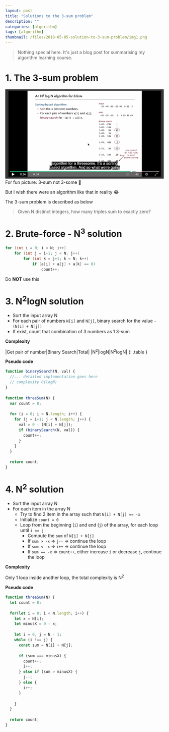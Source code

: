 ```yaml
---
layout: post
title: "Solutions to the 3-sum problem"
description: ""
categories: [algorithm]
tags: [algorithm]
thumbnail: /files/2018-05-05-solution-to-3-sum-problem/img1.png
---
```


> Nothing special here. It's just a blog post for summarising my algorithm learning course.

# 1. The 3-sum problem

![3-sum not 3-some](/files/2018-05-05-solution-to-3-sum-problem/img1.png)
For fun picture: 3-sum not 3-some 🤣

But I wish there were an algorithm like that in reality 😂

The 3-sum problem is described as below

> Given N distinct integers, how many triples sum to exactly zero?

<!-- more -->

# 2. Brute-force - N<sup>3</sup> solution

```java
for (int i = 0; i < N; i++)
    for (int j = i+1; j < N; j++)
        for (int k = j+1; k < N; k++)
            if (a[i] + a[j] + a[k] == 0)
                count++;
```

Do **NOT** use this

# 3. N<sup>2</sup>logN solution

* Sort the input array N
* For each pair of numbers `N[i]` and `N[j]`, binary search for the value `-(N[i] + N[j])`
* If exist, count that combination of 3 numbers as 1 3-sum

**Complexity**

|Get pair of number|Binary Search|Total|
|N<sup>2</sup>|logN|N<sup>2</sup>logN|
{: .table }

**Pseudo code**

```js
function binarySearch(N, val) {
  //... detailed implementation goes here
  // complexity 0(logN)
}

function threeSum(N) {
  var count = 0;

  for (i = 0; i < N.length; i++) {
    for (j = i+1; j < N.length; j++) {
      val = 0 - (N[i] + N[j]);
      if (binarySearch(N, val)) {
        count++;
      }
    }
  }

  return count;
}
```

# 4. N<sup>2</sup> solution

- Sort the input array N
- For each item in the array N
  - Try to find 2 item in the array such that `N[i] + N[j] == -x`
  - Initialize `count = 0`
  - Loop from the beginning (`i`) and end (`j`) of the array, for each loop until `i == j`
    - Compute the `sum` of `N[i] + N[j]`
    - If `sum > -x` => `j--` => continue the loop
    - If `sum < -x` => `i++` => continue the loop
    - If `sum == -x` => `count++`, either increase `i` or decrease `j`, continue the loop

**Complexity**

Only 1 loop inside another loop, the total complexity is N<sup>2</sup>

**Pseudo code**

```js
function threeSum(N) {
  let count = 0;

  for(let i = 0; i < N.length; i++) {
    let x = N[i];
    let minusX = 0 - x;

    let i = 0, j = N - 1;
    while (i !== j) {
      const sum = N[i] + N[j];

      if (sum === minusX) {
        count++;
        i++;
      } else if (sum > minusX) {
        j--;
      } else {
        i++;
      }

    }
  }

  return count;
}
```
